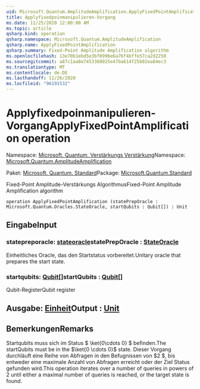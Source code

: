 ```yaml
---
uid: Microsoft.Quantum.AmplitudeAmplification.ApplyFixedPointAmplification
title: Applyfixedpoinmanipulieren-Vorgang
ms.date: 11/25/2020 12:00:00 AM
ms.topic: article
qsharp.kind: operation
qsharp.namespace: Microsoft.Quantum.AmplitudeAmplification
qsharp.name: ApplyFixedPointAmplification
qsharp.summary: Fixed-Point Amplitude Amplification algorithm
ms.openlocfilehash: 13e70b1ebd5e3bf0996e6a76f4bffe57ca2d2250
ms.sourcegitcommit: a87c1aa8e7453360025e47ba614f25b02ea84ec3
ms.translationtype: MT
ms.contentlocale: de-DE
ms.lasthandoff: 11/26/2020
ms.locfileid: "96191532"
---
```

# <a name="applyfixedpointamplification-operation"></a><span data-ttu-id="20059-102">Applyfixedpoinmanipulieren-Vorgang</span><span class="sxs-lookup"><span data-stu-id="20059-102">ApplyFixedPointAmplification operation</span></span>

<span data-ttu-id="20059-103">Namespace: [Microsoft. Quantum. Verstärkungs Verstärkung](xref:Microsoft.Quantum.AmplitudeAmplification)</span><span class="sxs-lookup"><span data-stu-id="20059-103">Namespace: [Microsoft.Quantum.AmplitudeAmplification](xref:Microsoft.Quantum.AmplitudeAmplification)</span></span>

<span data-ttu-id="20059-104">Paket: [Microsoft. Quantum. Standard](https://nuget.org/packages/Microsoft.Quantum.Standard)</span><span class="sxs-lookup"><span data-stu-id="20059-104">Package: [Microsoft.Quantum.Standard](https://nuget.org/packages/Microsoft.Quantum.Standard)</span></span>


<span data-ttu-id="20059-105">Fixed-Point Amplitude-Verstärkungs Algorithmus</span><span class="sxs-lookup"><span data-stu-id="20059-105">Fixed-Point Amplitude Amplification algorithm</span></span>

```qsharp
operation ApplyFixedPointAmplification (statePrepOracle : Microsoft.Quantum.Oracles.StateOracle, startQubits : Qubit[]) : Unit
```


## <a name="input"></a><span data-ttu-id="20059-106">Eingabe</span><span class="sxs-lookup"><span data-stu-id="20059-106">Input</span></span>

### <a name="statepreporacle--stateoracle"></a><span data-ttu-id="20059-107">statepreporacle: [stateoracle](xref:Microsoft.Quantum.Oracles.StateOracle)</span><span class="sxs-lookup"><span data-stu-id="20059-107">statePrepOracle : [StateOracle](xref:Microsoft.Quantum.Oracles.StateOracle)</span></span>

<span data-ttu-id="20059-108">Einheitliches Oracle, das den Startstatus vorbereitet.</span><span class="sxs-lookup"><span data-stu-id="20059-108">Unitary oracle that prepares the start state.</span></span>


### <a name="startqubits--qubit"></a><span data-ttu-id="20059-109">startqubits: [Qubit](xref:microsoft.quantum.lang-ref.qubit)[]</span><span class="sxs-lookup"><span data-stu-id="20059-109">startQubits : [Qubit](xref:microsoft.quantum.lang-ref.qubit)[]</span></span>

<span data-ttu-id="20059-110">Qubit-Register</span><span class="sxs-lookup"><span data-stu-id="20059-110">Qubit register</span></span>



## <a name="output--unit"></a><span data-ttu-id="20059-111">Ausgabe: [Einheit](xref:microsoft.quantum.lang-ref.unit)</span><span class="sxs-lookup"><span data-stu-id="20059-111">Output : [Unit](xref:microsoft.quantum.lang-ref.unit)</span></span>



## <a name="remarks"></a><span data-ttu-id="20059-112">Bemerkungen</span><span class="sxs-lookup"><span data-stu-id="20059-112">Remarks</span></span>

<span data-ttu-id="20059-113">Startqubits muss sich im Status $ \ket{0\cdots 0} $ befinden.</span><span class="sxs-lookup"><span data-stu-id="20059-113">The startQubits must be in the $\ket{0 \cdots 0}$ state.</span></span> <span data-ttu-id="20059-114">Dieser Vorgang durchläuft eine Reihe von Abfragen in den Befugnissen von $2 $, bis entweder eine maximale Anzahl von Abfragen erreicht oder der Ziel Status gefunden wird.</span><span class="sxs-lookup"><span data-stu-id="20059-114">This operation iterates over a number of queries in powers of $2$ until either a maximal number of queries is reached, or the target state is found.</span></span>